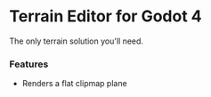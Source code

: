 # Terrain Editor for Godot 4

The only terrain solution you'll need.

### Features
- Renders a flat clipmap plane

